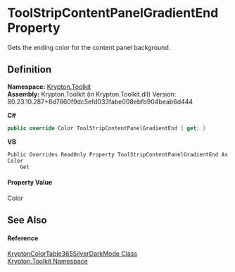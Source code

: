 # ToolStripContentPanelGradientEnd Property


Gets the ending color for the content panel background.



## Definition
**Namespace:** <a href="79d2eac2-21f4-54ff-7552-b20c33c30600.md">Krypton.Toolkit</a>  
**Assembly:** Krypton.Toolkit (in Krypton.Toolkit.dll) Version: 80.23.10.287+8d7660f9dc5efd033fabe008ebfb904beab6d444

**C#**
``` C#
public override Color ToolStripContentPanelGradientEnd { get; }
```
**VB**
``` VB
Public Overrides ReadOnly Property ToolStripContentPanelGradientEnd As Color
	Get
```



#### Property Value
Color

## See Also


#### Reference
<a href="dabf1aac-6d69-7106-2a59-03bb4280f9fc.md">KryptonColorTable365SilverDarkMode Class</a>  
<a href="79d2eac2-21f4-54ff-7552-b20c33c30600.md">Krypton.Toolkit Namespace</a>  
